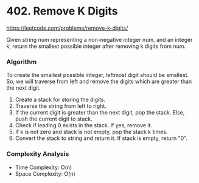 # 402. Remove K Digits

https://leetcode.com/problems/remove-k-digits/

Given string num representing a non-negative integer num, and an integer k, return the smallest possible integer after removing k digits from num.

### Algorithm

To create the smallest possible integer, leftmost digit should be smallest. So, we will traverse from left and remove the digits which are greater than the next digit. 

1. Create a stack for storing the digits.
2. Traverse the string from left to right.
3. If the current digit is greater than the next digit, pop the stack. Else, push the current digit to stack.
4. Check if leading 0 exists in the stack. If yes, remove it.
5. If k is not zero and stack is not empty, pop the stack k times.
6. Convert the stack to string and return it. If stack is empty, return "0".

### Complexity Analysis

- Time Complexity: O(n)
- Space Complexity: O(n)
